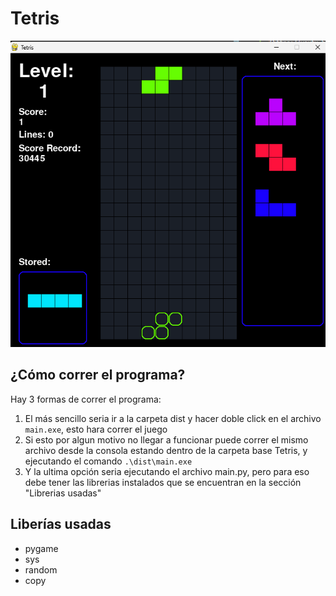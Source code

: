 # Tetris



[![Video de ejemplo](portada.png)](https://youtu.be/T2Y66yXCxRI)


## ¿Cómo correr el programa?

 Hay 3 formas de correr el programa:
 
 1. El más sencillo seria ir a la carpeta dist y hacer doble click en el archivo ```main.exe```, esto hara correr el juego
 1. Si esto por algun motivo no llegar a funcionar puede correr el mismo archivo desde la consola estando dentro de la carpeta base Tetris, y ejecutando el comando
       ``` .\dist\main.exe ```
1. Y la ultima opción seria ejecutando el archivo main.py, pero para eso debe tener las librerias instalados que se encuentran en la sección "Librerias usadas"


## Liberías usadas

* pygame
* sys
* random
* copy
